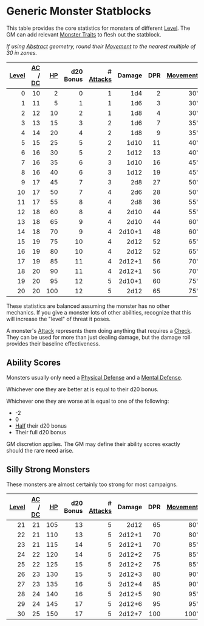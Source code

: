 # Generic Monster Statblocks

This table provides the core statistics for monsters of different [Level](../../Player%20Characters/Progression/Level.md). The GM can add relevant [Monster Traits](Monster%20Traits.md) to flesh out the statblock.

*If using [Abstract](../../Game%20Procedures/Core%20Procedures/Geometry.md#Abstract) geometry, round their [Movement](../../Game%20Procedures/Combat/Movement.md) to the nearest multiple of 30 in zones.*

| [Level](../../Player%20Characters/Progression/Level.md) | [AC](../../Player%20Characters/Derived%20Statistics/Armor%20Class.md) / [DC](../../Game%20Procedures/Core%20Procedures/DC.md) | [HP](../../Player%20Characters/Derived%20Statistics/Hit%20Points.md) | d20 Bonus | # [Attacks](../../Game%20Procedures/Combat/Attack.md) | Damage | DPR | [Movement](../../Game%20Procedures/Combat/Movement.md) |
| ------------------------------------------------------: | ----------------------------------------------------------------------------------------------------------------------------: | -------------------------------------------------------------------: | --------: | ----------------------------------------------------: | -----: | --: | -----------------------------------------------------: |
|                                                       0 |                                                                                                                            10 |                                                                    2 |         0 |                                                     1 |    1d4 |   2 |                                                    30' |
|                                                       1 |                                                                                                                            11 |                                                                    5 |         1 |                                                     1 |    1d6 |   3 |                                                    30' |
|                                                       2 |                                                                                                                            12 |                                                                   10 |         2 |                                                     1 |    1d8 |   4 |                                                    30' |
|                                                       3 |                                                                                                                            13 |                                                                   15 |         3 |                                                     2 |    1d6 |   7 |                                                    35' |
|                                                       4 |                                                                                                                            14 |                                                                   20 |         4 |                                                     2 |    1d8 |   9 |                                                    35' |
|                                                       5 |                                                                                                                            15 |                                                                   25 |         5 |                                                     2 |   1d10 |  11 |                                                    40' |
|                                                       6 |                                                                                                                            16 |                                                                   30 |         5 |                                                     2 |   1d12 |  13 |                                                    40' |
|                                                       7 |                                                                                                                            16 |                                                                   35 |         6 |                                                     3 |   1d10 |  16 |                                                    45' |
|                                                       8 |                                                                                                                            16 |                                                                   40 |         6 |                                                     3 |   1d12 |  19 |                                                    45' |
|                                                       9 |                                                                                                                            17 |                                                                   45 |         7 |                                                     3 |    2d8 |  27 |                                                    50' |
|                                                      10 |                                                                                                                            17 |                                                                   50 |         7 |                                                     4 |    2d6 |  28 |                                                    50' |
|                                                      11 |                                                                                                                            17 |                                                                   55 |         8 |                                                     4 |    2d8 |  36 |                                                    55' |
|                                                      12 |                                                                                                                            18 |                                                                   60 |         8 |                                                     4 |   2d10 |  44 |                                                    55' |
|                                                      13 |                                                                                                                            18 |                                                                   65 |         9 |                                                     4 |   2d10 |  44 |                                                    60' |
|                                                      14 |                                                                                                                            18 |                                                                   70 |         9 |                                                     4 | 2d10+1 |  48 |                                                    60' |
|                                                      15 |                                                                                                                            19 |                                                                   75 |        10 |                                                     4 |   2d12 |  52 |                                                    65' |
|                                                      16 |                                                                                                                            19 |                                                                   80 |        10 |                                                     4 |   2d12 |  52 |                                                    65' |
|                                                      17 |                                                                                                                            19 |                                                                   85 |        11 |                                                     4 | 2d12+1 |  56 |                                                    70' |
|                                                      18 |                                                                                                                            20 |                                                                   90 |        11 |                                                     4 | 2d12+1 |  56 |                                                    70' |
|                                                      19 |                                                                                                                            20 |                                                                   95 |        12 |                                                     5 | 2d10+1 |  60 |                                                    75' |
|                                                      20 |                                                                                                                            20 |                                                                  100 |        12 |                                                     5 |   2d12 |  65 |                                                    75' |

These statistics are balanced assuming the monster has no other mechanics. If you give a monster lots of other abilities, recognize that this will increase the "level" of threat it poses.

A monster's [Attack](../../Game%20Procedures/Combat/Attack.md) represents them doing anything that requires a [Check](../../Game%20Procedures/Core%20Procedures/Check.md). They can be used for more than just dealing damage, but the damage roll provides their baseline effectiveness.

## Ability Scores

Monsters usually only need a [Physical Defense](../../Player%20Characters/Derived%20Statistics/Physical%20Defense.md) and a [Mental Defense](../../Player%20Characters/Derived%20Statistics/Mental%20Defense.md).

Whichever one they are better at is equal to their d20 bonus.

Whichever one they are worse at is equal to one of the following:

- -2
- 0
- [Half](../../Game%20Procedures/Core%20Procedures/Half.md) their d20 bonus
- Their full d20 bonus

GM discretion applies. The GM may define their ability scores exactly should the rare need arise.

## Silly Strong Monsters

These monsters are almost certainly too strong for most campaigns.

| [Level](../../Player%20Characters/Progression/Level.md) | [AC](../../Player%20Characters/Derived%20Statistics/Armor%20Class.md) / [DC](../../Game%20Procedures/Core%20Procedures/DC.md) | [HP](../../Player%20Characters/Derived%20Statistics/Hit%20Points.md) | d20 Bonus | # [Attacks](../../Game%20Procedures/Combat/Attack.md) | Damage | DPR | [Movement](../../Game%20Procedures/Combat/Movement.md) |
| ------------------------------------------------------: | ----------------------------------------------------------------------------------------------------------------------------: | -------------------------------------------------------------------: | --------: | ----------------------------------------------------: | -----: | --: | -----------------------------------------------------: |
|                                                      21 |                                                                                                                            21 |                                                                  105 |        13 |                                                     5 |   2d12 |  65 |                                                    80' |
|                                                      22 |                                                                                                                            21 |                                                                  110 |        13 |                                                     5 | 2d12+1 |  70 |                                                    80' |
|                                                      23 |                                                                                                                            21 |                                                                  115 |        14 |                                                     5 | 2d12+1 |  70 |                                                    85' |
|                                                      24 |                                                                                                                            22 |                                                                  120 |        14 |                                                     5 | 2d12+2 |  75 |                                                    85' |
|                                                      25 |                                                                                                                            22 |                                                                  125 |        15 |                                                     5 | 2d12+2 |  75 |                                                    85' |
|                                                      26 |                                                                                                                            23 |                                                                  130 |        15 |                                                     5 | 2d12+3 |  80 |                                                    90' |
|                                                      27 |                                                                                                                            23 |                                                                  135 |        16 |                                                     5 | 2d12+4 |  85 |                                                    90' |
|                                                      28 |                                                                                                                            24 |                                                                  140 |        16 |                                                     5 | 2d12+5 |  90 |                                                    95' |
|                                                      29 |                                                                                                                            24 |                                                                  145 |        17 |                                                     5 | 2d12+6 |  95 |                                                    95' |
|                                                      30 |                                                                                                                            25 |                                                                  150 |        17 |                                                     5 | 2d12+7 | 100 |                                                   100' |

